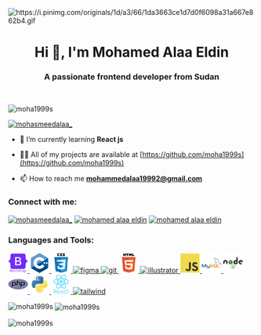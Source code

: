 
 <img src="" alt="https://i.pinimg.com/originals/1d/a3/66/1da3663ce1d7d0f6098a31a667e862b4.gif">
      
<h1 align="center">Hi 👋, I'm Mohamed Alaa Eldin</h1>
<h3 align="center">A passionate frontend developer from Sudan</h3>
 <img src="https://i.pinimg.com/564x/29/e6/e1/29e6e1d3c198b3ea1792d3302636aaf8.jpg" alt="">
      
<p align="left"> <img src="https://komarev.com/ghpvc/?username=moha1999s&label=Profile%20views&color=0e75b6&style=flat" alt="moha1999s" /> </p>

<p align="left"> <a href="https://twitter.com/mohasmeedalaa_" target="blank"><img src="https://img.shields.io/twitter/follow/mohasmeedalaa_?logo=twitter&style=for-the-badge" alt="mohasmeedalaa_" /></a> </p>

- 🌱 I’m currently learning **React js**

- 👨‍💻 All of my projects are available at [https://github.com/moha1999s](https://github.com/moha1999s)

- 📫 How to reach me **mohammedalaa19992@gmail.com**

<h3 align="left">Connect with me:</h3>
<p align="left">
<a href="https://twitter.com/mohasmeedalaa_" target="blank"><img align="center" src="https://raw.githubusercontent.com/rahuldkjain/github-profile-readme-generator/master/src/images/icons/Social/twitter.svg" alt="mohasmeedalaa_" height="30" width="40" /></a>
<a href="https://linkedin.com/in/mohamed alaa eldin" target="blank"><img align="center" src="https://raw.githubusercontent.com/rahuldkjain/github-profile-readme-generator/master/src/images/icons/Social/linked-in-alt.svg" alt="mohamed alaa eldin" height="30" width="40" /></a>
<a href="https://fb.com/mohamed alaa eldin" target="blank"><img align="center" src="https://raw.githubusercontent.com/rahuldkjain/github-profile-readme-generator/master/src/images/icons/Social/facebook.svg" alt="mohamed alaa eldin" height="30" width="40" /></a>
</p>

<h3 align="left">Languages and Tools:</h3>
<p align="left"> <a href="https://getbootstrap.com" target="_blank" rel="noreferrer"> <img src="https://raw.githubusercontent.com/devicons/devicon/master/icons/bootstrap/bootstrap-plain-wordmark.svg" alt="bootstrap" width="40" height="40"/> </a> <a href="https://www.w3schools.com/cpp/" target="_blank" rel="noreferrer"> <img src="https://raw.githubusercontent.com/devicons/devicon/master/icons/cplusplus/cplusplus-original.svg" alt="cplusplus" width="40" height="40"/> </a> <a href="https://www.w3schools.com/css/" target="_blank" rel="noreferrer"> <img src="https://raw.githubusercontent.com/devicons/devicon/master/icons/css3/css3-original-wordmark.svg" alt="css3" width="40" height="40"/> </a> <a href="https://www.figma.com/" target="_blank" rel="noreferrer"> <img src="https://www.vectorlogo.zone/logos/figma/figma-icon.svg" alt="figma" width="40" height="40"/> </a> <a href="https://git-scm.com/" target="_blank" rel="noreferrer"> <img src="https://www.vectorlogo.zone/logos/git-scm/git-scm-icon.svg" alt="git" width="40" height="40"/> </a> <a href="https://www.w3.org/html/" target="_blank" rel="noreferrer"> <img src="https://raw.githubusercontent.com/devicons/devicon/master/icons/html5/html5-original-wordmark.svg" alt="html5" width="40" height="40"/> </a> <a href="https://www.adobe.com/in/products/illustrator.html" target="_blank" rel="noreferrer"> <img src="https://www.vectorlogo.zone/logos/adobe_illustrator/adobe_illustrator-icon.svg" alt="illustrator" width="40" height="40"/> </a> <a href="https://developer.mozilla.org/en-US/docs/Web/JavaScript" target="_blank" rel="noreferrer"> <img src="https://raw.githubusercontent.com/devicons/devicon/master/icons/javascript/javascript-original.svg" alt="javascript" width="40" height="40"/> </a> <a href="https://www.mysql.com/" target="_blank" rel="noreferrer"> <img src="https://raw.githubusercontent.com/devicons/devicon/master/icons/mysql/mysql-original-wordmark.svg" alt="mysql" width="40" height="40"/> </a> <a href="https://nodejs.org" target="_blank" rel="noreferrer"> <img src="https://raw.githubusercontent.com/devicons/devicon/master/icons/nodejs/nodejs-original-wordmark.svg" alt="nodejs" width="40" height="40"/> </a> <a href="https://www.php.net" target="_blank" rel="noreferrer"> <img src="https://raw.githubusercontent.com/devicons/devicon/master/icons/php/php-original.svg" alt="php" width="40" height="40"/> </a> <a href="https://www.python.org" target="_blank" rel="noreferrer"> <img src="https://raw.githubusercontent.com/devicons/devicon/master/icons/python/python-original.svg" alt="python" width="40" height="40"/> </a> <a href="https://reactjs.org/" target="_blank" rel="noreferrer"> <img src="https://raw.githubusercontent.com/devicons/devicon/master/icons/react/react-original-wordmark.svg" alt="react" width="40" height="40"/> </a> <a href="https://tailwindcss.com/" target="_blank" rel="noreferrer"> <img src="https://www.vectorlogo.zone/logos/tailwindcss/tailwindcss-icon.svg" alt="tailwind" width="40" height="40"/> </a> </p>

<p><img align="left" src="https://github-readme-stats.vercel.app/api/top-langs?username=moha1999s&show_icons=true&locale=en&layout=compact" alt="moha1999s" /></p>

<p>&nbsp;<img align="center" src="https://github-readme-stats.vercel.app/api?username=moha1999s&show_icons=true&locale=en" alt="moha1999s" /></p>

<p><img align="center" src="https://github-readme-streak-stats.herokuapp.com/?user=moha1999s&" alt="moha1999s" /></p>
